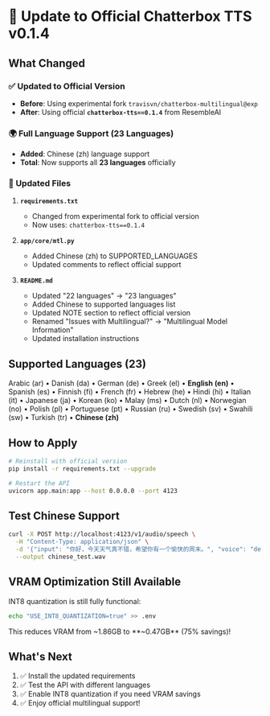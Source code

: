 # 🎉 Update to Official Chatterbox TTS v0.1.4

## What Changed

### ✅ Updated to Official Version
- **Before**: Using experimental fork `travisvn/chatterbox-multilingual@exp`
- **After**: Using official **`chatterbox-tts==0.1.4`** from ResembleAI

### 🌍 Full Language Support (23 Languages)
- **Added**: Chinese (zh) language support
- **Total**: Now supports all **23 languages** officially

### 📝 Updated Files

1. **`requirements.txt`**
   - Changed from experimental fork to official version
   - Now uses: `chatterbox-tts==0.1.4`

2. **`app/core/mtl.py`**
   - Added Chinese (zh) to SUPPORTED_LANGUAGES
   - Updated comments to reflect official support

3. **`README.md`**
   - Updated "22 languages" → "23 languages"
   - Added Chinese to supported languages list
   - Updated NOTE section to reflect official version
   - Renamed "Issues with Multilingual?" → "Multilingual Model Information"
   - Updated installation instructions

## Supported Languages (23)

Arabic (ar) • Danish (da) • German (de) • Greek (el) • **English (en)** • Spanish (es) • Finnish (fi) • French (fr) • Hebrew (he) • Hindi (hi) • Italian (it) • Japanese (ja) • Korean (ko) • Malay (ms) • Dutch (nl) • Norwegian (no) • Polish (pl) • Portuguese (pt) • Russian (ru) • Swedish (sv) • Swahili (sw) • Turkish (tr) • **Chinese (zh)**

## How to Apply

```bash
# Reinstall with official version
pip install -r requirements.txt --upgrade

# Restart the API
uvicorn app.main:app --host 0.0.0.0 --port 4123
```

## Test Chinese Support

```bash
curl -X POST http://localhost:4123/v1/audio/speech \
  -H "Content-Type: application/json" \
  -d '{"input": "你好，今天天气真不错，希望你有一个愉快的周末。", "voice": "default"}' \
  --output chinese_test.wav
```

## VRAM Optimization Still Available

INT8 quantization is still fully functional:

```bash
echo "USE_INT8_QUANTIZATION=true" >> .env
```

This reduces VRAM from ~1.86GB to **~0.47GB** (75% savings)!

## What's Next

1. ✅ Install the updated requirements
2. ✅ Test the API with different languages
3. ✅ Enable INT8 quantization if you need VRAM savings
4. ✅ Enjoy official multilingual support!
